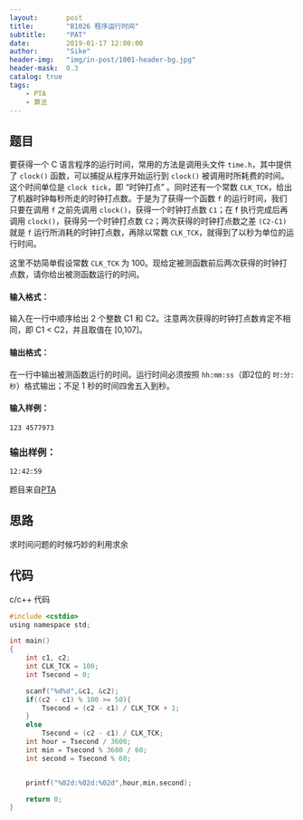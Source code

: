 ```yaml
---
layout:       post
title:        "B1026 程序运行时间"
subtitle:     "PAT"
date:         2019-01-17 12:00:00
author:       "Sike"
header-img:   "img/in-post/1001-header-bg.jpg"
header-mask:  0.3
catalog: true
tags:
    - PTA
    - 算法
---
```

## 题目
要获得一个 C 语言程序的运行时间，常用的方法是调用头文件 `time.h`，其中提供了 `clock()` 函数，可以捕捉从程序开始运行到 `clock()` 被调用时所耗费的时间。这个时间单位是 `clock tick`，即 “时钟打点” 。同时还有一个常数 `CLK_TCK`，给出了机器时钟每秒所走的时钟打点数。于是为了获得一个函数 `f` 的运行时间，我们只要在调用 `f` 之前先调用 `clock()`，获得一个时钟打点数 `C1`；在 f 执行完成后再调用 `clock()`，获得另一个时钟打点数 `C2`；两次获得的时钟打点数之差 `(C2-C1)` 就是 `f` 运行所消耗的时钟打点数，再除以常数 `CLK_TCK`，就得到了以秒为单位的运行时间。

这里不妨简单假设常数 `CLK_TCK` 为 100。现给定被测函数前后两次获得的时钟打点数，请你给出被测函数运行的时间。

#### 输入格式：
输入在一行中顺序给出 2 个整数 C1 和 C2。注意两次获得的时钟打点数肯定不相同，即 C1 < C2，并且取值在 [0,10​7​​]。
#### 输出格式：
在一行中输出被测函数运行的时间。运行时间必须按照 `hh:mm:ss`（即2位的 `时:分:秒`）格式输出；不足 1 秒的时间四舍五入到秒。
#### 输入样例：
```
123 4577973
```
### 输出样例：
```
12:42:59
```

题目来自[PTA](https://pintia.cn/problem-sets/994805260223102976/problems/994805295203598336)

## 思路
求时间问题的时候巧妙的利用求余

## 代码

c/c++ 代码
```c
#include <cstdio>
using namespace std;

int main()
{
	int c1, c2;
	int CLK_TCK = 100;
	int Tsecond = 0;

	scanf("%d%d",&c1, &c2);
	if((c2 - c1) % 100 >= 50){
		Tsecond = (c2 - c1) / CLK_TCK + 1;
	}
	else
		Tsecond = (c2 - c1) / CLK_TCK;
	int hour = Tsecond / 3600;
	int min = Tsecond % 3600 / 60;
	int second = Tsecond % 60;


	printf("%02d:%02d:%02d",hour,min,second);

	return 0;
}

```

